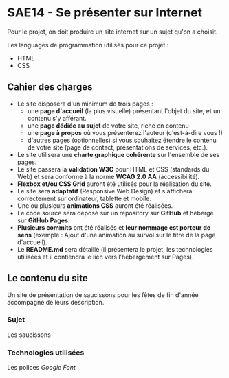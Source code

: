 # SAE14 - Se présenter sur Internet

Pour le projet, on doit produire un site internet sur un sujet qu'on a choisit.

Les languages de programmation utilisés pour ce projet :

* HTML
* CSS

## Cahier des charges
* Le site disposera d'un minimum de trois pages :
     - une **page d'accueil** (la plus visuelle) présentant l'objet du site, et un contenu s'y afférant.
     - une **page dédiée au sujet** de votre site, riche en contenu
     - une **page à propos** où vous présenterez l'auteur (c'est-à-dire vous !)
     - d'autres pages (optionnelles) si vous souhaitez étendre le contenu de votre site (page de contact, présentations de services, etc.).
* Le site utilisera une **charte graphique cohérente** sur l'ensemble de ses pages.
* Le site passera la **validation W3C** pour HTML et CSS (standards du Web) et sera conforme à la norme **WCAG 2.0 AA** (accessibilité).
* **Flexbox et/ou CSS Grid** auront été utilisés pour la réalisation du site.
* Le site sera **adaptatif** (Responsive Web Design) et s'affichera correctement sur ordinateur, tablette et mobile.
* Une ou plusieurs **animations CSS** auront été réalisées.
* Le code source sera déposé sur un repository sur **GitHub** et hébergé sur **GitHub Pages**.
* **Plusieurs commits** ont été réalisés et **leur nommage est porteur de sens** (exemple : Ajout d'une animation au survol sur le titre de la page d'accueil).
* Le **README.md** sera détaillé (il présentera le projet, les technologies utilisées et il contiendra le lien vers l'hébergement sur Pages).

## Le contenu du site

Un site de présentation de saucissons pour les fêtes de fin d'année accompagné de leurs description.

### Sujet

Les saucissons

### Technologies utilisées 

Les polices *Google Font*
